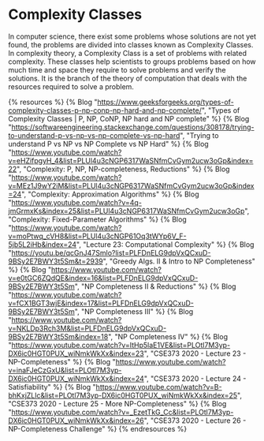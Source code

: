 # Complexity Classes

In computer science, there exist some problems whose solutions are not yet found, the problems are divided into classes known as Complexity Classes. In complexity theory, a Complexity Class is a set of problems with related complexity. These classes help scientists to groups problems based on how much time and space they require to solve problems and verify the solutions. It is the branch of the theory of computation that deals with the resources required to solve a problem. 

{% resources %}
  {% Blog "https://www.geeksforgeeks.org/types-of-complexity-classes-p-np-conp-np-hard-and-np-complete/", "Types of Complexity Classes | P, NP, CoNP, NP hard and NP complete" %}
  {% Blog "https://softwareengineering.stackexchange.com/questions/308178/trying-to-understand-p-vs-np-vs-np-complete-vs-np-hard", "Trying to understand P vs NP vs NP Complete vs NP Hard" %}
  {% Blog "https://www.youtube.com/watch?v=eHZifpgyH_4&list=PLUl4u3cNGP6317WaSNfmCvGym2ucw3oGp&index=22", "Complexity: P, NP, NP-completeness, Reductions" %}
  {% Blog "https://www.youtube.com/watch?v=MEz1J9wY2iM&list=PLUl4u3cNGP6317WaSNfmCvGym2ucw3oGp&index=24", "Complexity: Approximation Algorithms" %}
  {% Blog "https://www.youtube.com/watch?v=4q-jmGrmxKs&index=25&list=PLUl4u3cNGP6317WaSNfmCvGym2ucw3oGp", "Complexity: Fixed-Parameter Algorithms" %}
  {% Blog "https://www.youtube.com/watch?v=moPtwq_cVH8&list=PLUl4u3cNGP61Oq3tWYp6V_F-5jb5L2iHb&index=24", "Lecture 23: Computational Complexity" %}
  {% Blog "https://youtu.be/qcGnJ47Smlo?list=PLFDnELG9dpVxQCxuD-9BSy2E7BWY3t5Sm&t=2939", "Greedy Algs. II & Intro to NP Completeness" %}
  {% Blog "https://www.youtube.com/watch?v=e0tGC6ZQdQE&index=16&list=PLFDnELG9dpVxQCxuD-9BSy2E7BWY3t5Sm", "NP Completeness II & Reductions" %}
  {% Blog "https://www.youtube.com/watch?v=fCX1BGT3wjE&index=17&list=PLFDnELG9dpVxQCxuD-9BSy2E7BWY3t5Sm", "NP Completeness III" %}
  {% Blog "https://www.youtube.com/watch?v=NKLDp3Rch3M&list=PLFDnELG9dpVxQCxuD-9BSy2E7BWY3t5Sm&index=18", "NP Completeness IV" %}
  {% Blog "https://www.youtube.com/watch?v=ItHp5laE1VE&list=PLOtl7M3yp-DX6ic0HGT0PUX_wiNmkWkXx&index=23", "CSE373 2020 - Lecture 23 - NP-Completeness" %}
  {% Blog "https://www.youtube.com/watch?v=inaFJeCzGxU&list=PLOtl7M3yp-DX6ic0HGT0PUX_wiNmkWkXx&index=24", "CSE373 2020 - Lecture 24 - Satisfiability" %}
  {% Blog "https://www.youtube.com/watch?v=B-bhKxjZLlc&list=PLOtl7M3yp-DX6ic0HGT0PUX_wiNmkWkXx&index=25", "CSE373 2020 - Lecture 25 - More NP-Completeness" %}
  {% Blog "https://www.youtube.com/watch?v=_EzetTkG_Cc&list=PLOtl7M3yp-DX6ic0HGT0PUX_wiNmkWkXx&index=26", "CSE373 2020 - Lecture 26 - NP-Completeness Challenge" %}
{% endresources %}







